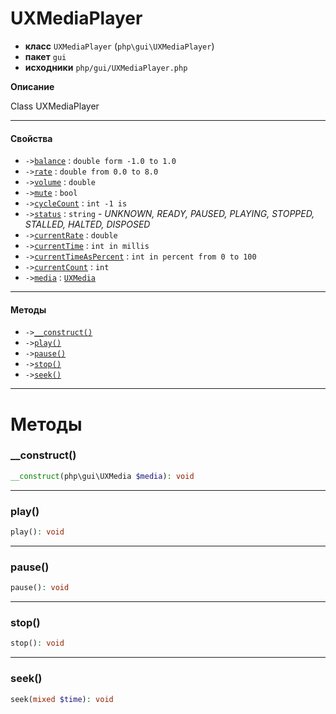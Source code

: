 # UXMediaPlayer

- **класс** `UXMediaPlayer` (`php\gui\UXMediaPlayer`)
- **пакет** `gui`
- **исходники** `php/gui/UXMediaPlayer.php`

**Описание**

Class UXMediaPlayer

---

#### Свойства

- `->`[`balance`](#prop-balance) : `double form -1.0 to 1.0`
- `->`[`rate`](#prop-rate) : `double from 0.0 to 8.0`
- `->`[`volume`](#prop-volume) : `double`
- `->`[`mute`](#prop-mute) : `bool`
- `->`[`cycleCount`](#prop-cyclecount) : `int -1 is`
- `->`[`status`](#prop-status) : `string` - _UNKNOWN, READY, PAUSED, PLAYING, STOPPED, STALLED, HALTED, DISPOSED_
- `->`[`currentRate`](#prop-currentrate) : `double`
- `->`[`currentTime`](#prop-currenttime) : `int in millis`
- `->`[`currentTimeAsPercent`](#prop-currenttimeaspercent) : `int in percent from 0 to 100`
- `->`[`currentCount`](#prop-currentcount) : `int`
- `->`[`media`](#prop-media) : [`UXMedia`](https://github.com/VenityStudio/android/tree/master/jphp-android-ext/api-docs/classes/php/gui/UXMedia.ru.md)

---

#### Методы

- `->`[`__construct()`](#method-__construct)
- `->`[`play()`](#method-play)
- `->`[`pause()`](#method-pause)
- `->`[`stop()`](#method-stop)
- `->`[`seek()`](#method-seek)

---
# Методы

<a name="method-__construct"></a>

### __construct()
```php
__construct(php\gui\UXMedia $media): void
```

---

<a name="method-play"></a>

### play()
```php
play(): void
```

---

<a name="method-pause"></a>

### pause()
```php
pause(): void
```

---

<a name="method-stop"></a>

### stop()
```php
stop(): void
```

---

<a name="method-seek"></a>

### seek()
```php
seek(mixed $time): void
```